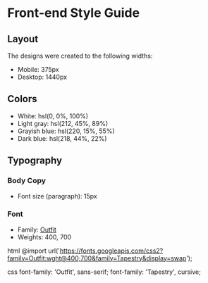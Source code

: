 # Front-end Style Guide

## Layout

The designs were created to the following widths:

- Mobile: 375px
- Desktop: 1440px

## Colors

- White: hsl(0, 0%, 100%)
- Light gray: hsl(212, 45%, 89%)
- Grayish blue: hsl(220, 15%, 55%)
- Dark blue: hsl(218, 44%, 22%)

## Typography

### Body Copy

- Font size (paragraph): 15px

### Font

- Family: [Outfit](https://fonts.google.com/specimen/Outfit)
- Weights: 400, 700


html
@import url('https://fonts.googleapis.com/css2?family=Outfit:wght@400;700&family=Tapestry&display=swap');

css
font-family: 'Outfit', sans-serif;
font-family: 'Tapestry', cursive;

